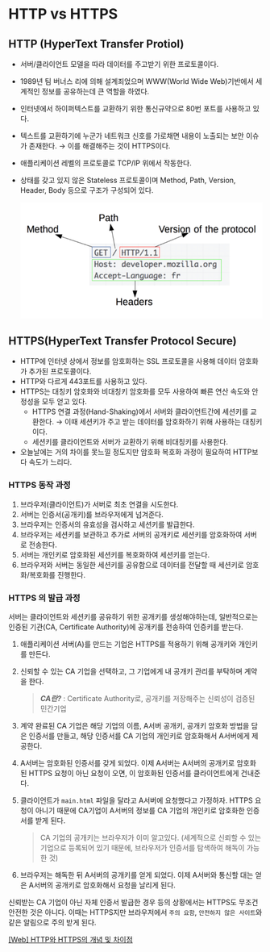 # HTTP vs HTTPS
## HTTP (HyperText Transfer Protiol)

- 서버/클라이언트 모델을 따라 데이터를 주고받기 위한 프로토콜이다.
- 1989년 팀 버너스 리에 의해 설계죄었으며 WWW(World Wide Web)기반에서 세계적인 정보를 공유하는데 큰 역할을 하였다.
- 인터넷에서 하이퍼텍스트를 교환하기 위한 통신규약으로 80번 포트를 사용하고 있다.
- 텍스트를 교환하기에 누군가 네트워크 신호를 가로채면 내용이 노출되는 보안 이슈가 존재한다. → 이를 해결해주는 것이 HTTPS이다.
- 애플리케이션 레벨의 프로토콜로 TCP/IP 위에서 작동한다.
- 상태를 갖고 있지 않은 Stateless 프로토콜이며 Method, Path, Version, Header, Body 등으로 구조가 구성되어 있다.

  ![Untitled](img/httpBody.png)


## HTTPS(HyperText Transfer Protocol Secure)

- HTTP에 인터넷 상에서 정보를 암호화하는 SSL 프로토콜을 사용해 데이터 암호화가 추가된 프로토콜이다.
- HTTP와 다르게 443포트를 사용하고 있다.
- HTTPS는 대칭키 암호화와 비대칭키 암호화를 모두 사용하여 빠른 연산 속도와 안정성을 모두 얻고 있다.
    - HTTPS 연결 과정(Hand-Shaking)에서 서버와 클라이언트간에 세션키를 교환한다. → 이때 세션키가 주고 받는 데이터를 암호화하기 위해 사용하는 대칭키이다.
    - 세션키를 클라이언트와 서버가 교환하기 위해 비대칭키를 사용한다.
- 오늘날에는 거의 차이를 못느낄 정도지만 암호화 복호화 과정이 필요하여 HTTP보다 속도가 느리다.

### HTTPS 동작 과정

1. 브라우저(클라이언트)가 서버로 최초 연결을 시도한다.
2. 서버는 인증서(공개키)를 브라우저에게 넘겨준다.
3. 브라우저는 인증서의 유효성을 검사하고 세션키를 발급한다.
4. 브라우저는 세션키를 보관하고 추가로 서버의 공개키로 세션키를 암호화하여 서버로 전송한다.
5. 서버는 개인키로 암호화된 세션키를 복호화하여 세션키를 얻는다.
6. 브라우저와 서버는 동일한 세션키를 공유함으로 데이터를 전달할 때 세션키로 암호화/복호화를 진행한다.

### HTTPS 의 발급 과정

서버는 클라이언트와 세션키를 공유하기 위한 공개키를 생성해야하는데, 일반적으로는 인증된 기관(CA, Certificate Authority)에 공개키를 전송하여 인증키를 받는다.

1. 애플리케이션 서버(A)를 만드는 기업은 HTTPS를 적용하기 위해 공개키와 개인키를 만든다.
2. 신뢰할 수 있는 CA 기업을 선택하고, 그 기업에게 내 공개키 관리를 부탁하며 계약을 한다.

   > ***CA란?*** : Certificate Authority로, 공개키를 저장해주는 신뢰성이 검증된 민간기업

3. 계약 완료된 CA 기업은 해당 기업의 이름, A서버 공개키, 공개키 암호화 방법을 담은 인증서를 만들고, 해당 인증서를 CA 기업의 개인키로 암호화해서 A서버에게 제공한다.
4. A서버는 암호화된 인증서를 갖게 되었다. 이제 A서버는 A서버의 공개키로 암호화된 HTTPS 요청이 아닌 요청이 오면, 이 암호화된 인증서를 클라이언트에게 건내준다.
5. 클라이언트가 `main.html` 파일을 달라고 A서버에 요청했다고 가정하자. HTTPS 요청이 아니기 때문에 CA기업이 A서버의 정보를 CA 기업의 개인키로 암호화한 인증서를 받게 된다.

   > CA 기업의 공개키는 브라우저가 이미 알고있다. (세계적으로 신뢰할 수 있는 기업으로 등록되어 있기 때문에, 브라우저가 인증서를 탐색하여 해독이 가능한 것)

6. 브라우저는 해독한 뒤 A서버의 공개키를 얻게 되었다. 이제 A서버와 통신할 대는 얻은 A서버의 공개키로 암호화해서 요청을 날리게 된다.

신뢰받는 CA 기업이 아닌 자체 인증서 발급한 경우 등의 상황에서는 HTTPS도 무조건 안전한 것은 아니다. 이때는 HTTPS지만 브라우저에서 `주의 요함`, `안전하지 않은 사이트`와 같은 알림으로 주의 받게 된다.

[[Web] HTTP와 HTTPS의 개념 및 차이점](https://mangkyu.tistory.com/98)
